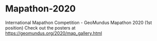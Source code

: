 # Mapathon-2020
International Mapathon Competition - GeoMundus Mapathon 2020 (1st position)
Check out the posters at https://geomundus.org/2020/map_gallery.html
